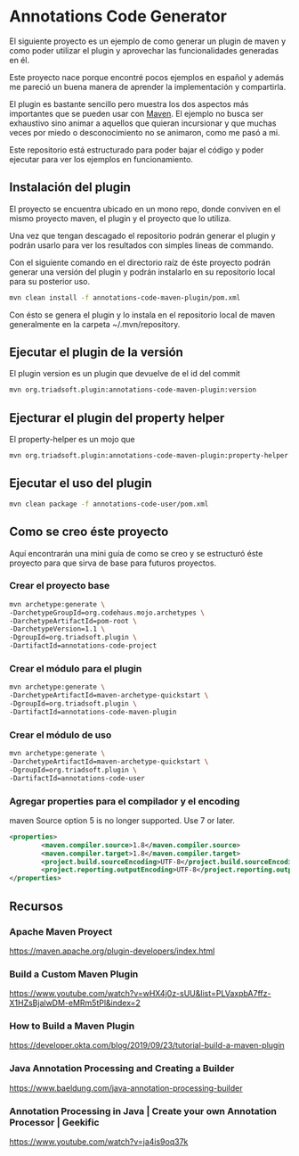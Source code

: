 # Annotations Code Generator   

El siguiente proyecto es un ejemplo de como generar un plugin de maven y como poder utilizar el plugin y aprovechar las
funcionalidades generadas en él.

Este proyecto nace porque encontré pocos ejemplos en español y además me pareció un buena manera de aprender la implementación y compartirla.

El plugin es bastante sencillo pero muestra los dos aspectos más importantes que se pueden usar con [Maven](https://maven.apache.org).
El ejemplo no busca ser exhaustivo sino animar a aquellos que quieran incursionar y que muchas veces por miedo o desconocimiento 
no se animaron, como me pasó a mi.

Este repositorio está estructurado para poder bajar el código y poder ejecutar para ver los ejemplos en funcionamiento. 


## Instalación del plugin

El proyecto se encuentra ubicado en un mono repo, donde conviven en el mismo proyecto maven, el plugin y el proyecto que lo utiliza.

Una vez que tengan descagado el repositorio podrán generar el plugin y podrán usarlo para ver los resultados con simples lineas de commando.

Con el siguiente comando en el directorio raíz de éste proyecto podrán generar una versión del plugin y podrán instalarlo
en su repositorio local para su posterior uso.

```bash
mvn clean install -f annotations-code-maven-plugin/pom.xml
```

Con ésto se genera el plugin y lo instala en el repositorio local de maven generalmente en la carpeta ~/.mvn/repository.

## Ejecutar el plugin de la versión

El plugin version es un plugin que devuelve de el id del commit 

```bash
mvn org.triadsoft.plugin:annotations-code-maven-plugin:version
```

## Ejecturar el plugin del property helper

El property-helper es un mojo que 

```bash
mvn org.triadsoft.plugin:annotations-code-maven-plugin:property-helper
```

## Ejecutar el uso del plugin

```bash
mvn clean package -f annotations-code-user/pom.xml
```

## Como se creo éste proyecto

Aquí encontrarán una mini guía de como se creo y se estructuró éste proyecto para que sirva de base para futuros proyectos.


### Crear el proyecto base

```bash
mvn archetype:generate \
-DarchetypeGroupId=org.codehaus.mojo.archetypes \
-DarchetypeArtifactId=pom-root \
-DarchetypeVersion=1.1 \
-DgroupId=org.triadsoft.plugin \
-DartifactId=annotations-code-project
```

### Crear el módulo para el plugin

```bash
mvn archetype:generate \
-DarchetypeArtifactId=maven-archetype-quickstart \
-DgroupId=org.triadsoft.plugin \
-DartifactId=annotations-code-maven-plugin
```

### Crear el módulo de uso

```bash
mvn archetype:generate \
-DarchetypeArtifactId=maven-archetype-quickstart \
-DgroupId=org.triadsoft.plugin \
-DartifactId=annotations-code-user
```

### Agregar properties para el compilador y el encoding
maven Source option 5 is no longer supported. Use 7 or later.

```xml
<properties>
        <maven.compiler.source>1.8</maven.compiler.source>
        <maven.compiler.target>1.8</maven.compiler.target>
        <project.build.sourceEncoding>UTF-8</project.build.sourceEncoding>
        <project.reporting.outputEncoding>UTF-8</project.reporting.outputEncoding>
</properties>
```

## Recursos

### Apache Maven Proyect

https://maven.apache.org/plugin-developers/index.html

### Build a Custom Maven Plugin

https://www.youtube.com/watch?v=wHX4j0z-sUU&list=PLVaxpbA7ffz-X1HZsBjalwDM-eMRm5tPl&index=2

### How to Build a Maven Plugin
https://developer.okta.com/blog/2019/09/23/tutorial-build-a-maven-plugin

### Java Annotation Processing and Creating a Builder

https://www.baeldung.com/java-annotation-processing-builder

### Annotation Processing in Java | Create your own Annotation Processor | Geekific
https://www.youtube.com/watch?v=ja4is9oq37k